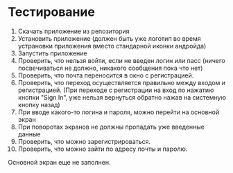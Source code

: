 Тестирование
============

1. Скачать приложение из репозитория
2. Установить приложение (должен быть уже логотип во время устрановки приложения вместо стандарной иконки андройда)
3. Запустить приложение
4. Проверить, что нельзя войти, если не введен логин или пасс (ничего посвечиваться не должно, никакого сообщения пока что нет)
5. Проверить, что почта переносится в окно с регистрацией.
6. Проверить, что переход осуществляется правильно между входом и регистрацией. (При переходе с регистрации на вход по нажатию кнопки "Sign In", уже нельзя вернуться обратно нажав на системную кнопку назад)
7. При вводе какого-то логина и пароля, можно перейти на основной экран
8. При поворотах экранов не должны пропадать уже введенные данные
9. Проверить, что можно зарегистрироваться.
10. Проверить, что можно зайти по адресу почты и паролю.

Основной экран еще не заполнен.
